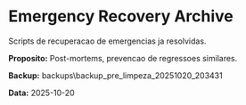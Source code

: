 ﻿# Emergency Recovery Archive

Scripts de recuperacao de emergencias ja resolvidas.

**Proposito:** Post-mortems, prevencao de regressoes similares.

**Backup:** backups\backup_pre_limpeza_20251020_203431

**Data:** 2025-10-20

